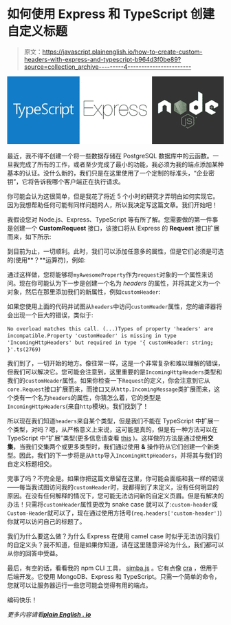 # 如何使用 Express 和 TypeScript 创建自定义标题

> 原文：<https://javascript.plainenglish.io/how-to-create-custom-headers-with-express-and-typescript-b964d3f0be89?source=collection_archive---------4----------------------->

![](img/5c19c7c982469f67c21f09de05ce909b.png)

最近，我不得不创建一个将一些数据存储在 PostgreSQL 数据库中的云函数。一旦我完成了所有的工作，或者至少完成了最小的功能，我必须为我的端点添加某种基本的认证。没什么新的，我们只是在这里使用了一个定制的标准头，“企业密钥”，它将告诉我哪个客户端正在执行请求。

你可能会认为这很简单，但是我花了将近 5 个小时的研究才弄明白如何实现它。因为我想帮助任何可能有同样问题的人，所以我决定写这篇文章。我们开始吧！

我假设您对 Node.js、Express、TypeScript 等有所了解。您需要做的第一件事是创建一个 **CustomRequest** 接口，该接口将从 Express 的 **Request** 接口扩展而来，如下所示:

到目前为止，一切顺利。此时，我们可以添加任意多的属性，但是它们必须是可选的(使用**？**运算符)，例如:

通过这样做，您将能够将`myAwesomeProperty`作为`request`对象的一个属性来访问。现在你可能认为下一步是创建一个名为 *headers* 的属性，并将其定义为一个对象，然后在那里添加我们的新属性，例如`customHeader`:

如果您使用上面的代码并试图从`headers`中访问`customHeader`属性，您的编译器将会出现一个巨大的错误，类似于:

```
No overload matches this call. (...)Types of property 'headers' are incompatible.Property 'customHeader' is missing in type 'IncomingHttpHeaders' but required in type '{ customHeader: string; }'.ts(2769)
```

我们到了，一切开始的地方。像往常一样，这是一个非常复杂和难以理解的错误，但我们可以解决它。您可能会注意到，这里重要的是`IncomingHttpHeaders`类型和我们的`customHeader`属性。如果你检查一下`Request`的定义，你会注意到它从`core.Request`接口扩展而来，而接口又从`http.IncomingMessage`类扩展而来，这个类有一个名为`headers`的属性，你猜怎么着，它的类型是`IncomingHttpHeaders`(来自`http`模块)。我们找到了！

所以现在我们知道`headers`来自某个类型，但是我们不能在 TypeScript 中扩展一个类型，对吗？嗯，从严格意义上来说，这可能是真的，但是有一种方法可以在 TypeScript 中“扩展”类型(更多信息请查看 [this](https://www.typescriptlang.org/docs/handbook/2/everyday-types.html#differences-between-type-aliases-and-interfaces) )。这样做的方法是通过使用**交集**，当我们交集两个或更多类型时，我们通过使用 **&** 操作符从它们创建一个新类型。因此，我们的下一步将是从`http`导入`IncomingHttpHeaders`，并将其与我们的自定义标题相交。

完事了吗？不完全是。如果你把这篇文章留在这里，你可能会面临和我一样的错误——每当我试图访问我的`customHeader`时，我都得到了未定义，没有任何明显的原因。在没有任何解释的情况下，您可能无法访问新的自定义页眉。但是有解决的办法！只需将`customHeader`属性更改为 snake case 就可以了:`custom-header`或`Custom-Header`就可以了，现在通过使用方括号(`req.headers['custom-header']`)你就可以访问自己的标题了。

我们为什么要这么做？为什么 Express 在使用 camel case 时似乎无法访问我们的自定义头？我不知道，但是如果你知道，请在这里随意评论为什么，我们都可以从你的回答中受益。

最后，有空的话，看看我的 npm CLI 工具， [simba.js](https://www.npmjs.com/package/@anthonylzq/simba.js) 。它有点像 [cra](https://create-react-app.dev/) ，但用于后端开发。它使用 MongoDB、Express 和 TypeScript。只需一个简单的命令，您就可以让服务器运行一些您可能会觉得有用的端点。

编码快乐！

*更多内容请看*[***plain English . io***](http://plainenglish.io/)